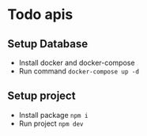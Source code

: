 # Todo apis

## Setup Database
- Install docker and docker-compose
- Run command
``
docker-compose up -d   
``
## Setup project
- Install package
``
npm i
``
- Run project
``
npm dev
``

